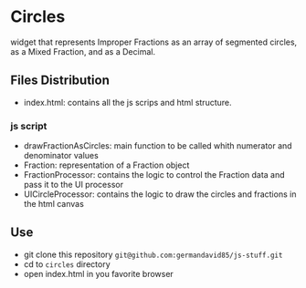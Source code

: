 # Circles
widget that represents Improper Fractions as an array of segmented circles, as a Mixed Fraction, and as a Decimal.

## Files Distribution
- index.html: contains all the js scrips and html structure.

### js script
- drawFractionAsCircles: main function to be called whith numerator and denominator values
- Fraction: representation of a Fraction object
- FractionProcessor: contains the logic to control the Fraction data and pass it to the UI processor
- UICircleProcessor: contains the logic to draw the circles and fractions in the html canvas

## Use
- git clone this repository ```git@github.com:germandavid85/js-stuff.git```
- cd to ```circles``` directory
- open index.html in you favorite browser
